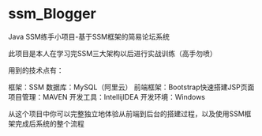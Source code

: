 # ssm_Blogger

Java SSM练手小项目-基于SSM框架的简易论坛系统

此项目是本人在学习完SSM三大架构以后进行实战训练（高手勿喷）

用到的技术点有：

框架：SSM
数据库：MySQL（阿里云）
前端框架：Bootstrap快速搭建JSP页面
项目管理：MAVEN
开发工具：IntellijIDEA
开发环境：Windows

从这个项目中你可以完整独立地体验从前端到后台的搭建过程，以及使用SSM框架完成后系统的整个流程

